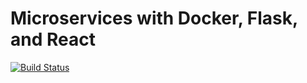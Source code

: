 # Microservices with Docker, Flask, and React

[![Build Status](https://travis-ci.org/Interfere/testdriven-io-course.svg?branch=master)](https://travis-ci.org/Interfere/testdriven-io-course)